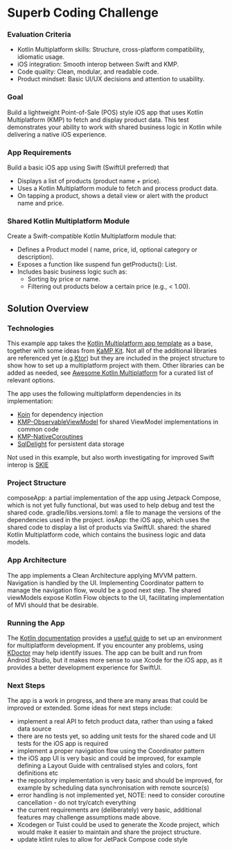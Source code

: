 # Superb Coding Challenge
### Evaluation Criteria
* Kotlin Multiplatform skills: Structure, cross-platform compatibility, idiomatic usage.
* iOS integration: Smooth interop between Swift and KMP.
* Code quality: Clean, modular, and readable code.
* Product mindset: Basic UI/UX decisions and attention to usability.
### Goal
Build a lightweight Point-of-Sale (POS) style iOS app that uses Kotlin Multiplatform (KMP) to
fetch and display product data. This test demonstrates your ability to work with shared
business logic in Kotlin while delivering a native iOS experience.
### App Requirements
Build a basic iOS app using Swift (SwiftUI preferred) that
* Displays a list of products (product name + price).
* Uses a Kotlin Multiplatform module to fetch and process product data.
* On tapping a product, shows a detail view or alert with the product name and price.
### Shared Kotlin Multiplatform Module
Create a Swift-compatible Kotlin Multiplatform module that:
* Defines a Product model ( name, price, id, optional category or description).
* Exposes a function like suspend fun getProducts(): List<Product>.
* Includes basic business logic such as:
  * Sorting by price or name.
  * Filtering out products below a certain price (e.g., < 1.00).


## Solution Overview

### Technologies

This example app takes the [Kotlin Multiplatform app template](https://github.com/kotlin/KMP-App-Template-Native) as a base, together with some ideas from [KaMP Kit](https://github.com/touchlab/KaMPKit).
Not all of the additional libraries are referenced yet (e.g.[Ktor](https://ktor.io/)) but they are included in the project structure to show how to set up a multiplatform project with them.
Other libraries can be added as needed, see [Awesome Kotlin Multiplatform](https://github.com/terrakok/kmp-awesome) for a curated list of relevant options.

The app uses the following multiplatform dependencies in its implementation:

- [Koin](https://github.com/InsertKoinIO/koin) for dependency injection
- [KMP-ObservableViewModel](https://github.com/rickclephas/KMP-ObservableViewModel) for shared ViewModel implementations in common code
- [KMP-NativeCoroutines](https://github.com/rickclephas/KMP-NativeCoroutines)
- [SqlDelight](https://sqldelight.github.io/sqldelight/2.1.0/) for persistent data storage

Not used in this example, but also worth investigating for improved Swift interop is [SKIE](https://github.com/touchlab/SKIE)

### Project Structure
composeApp: a partial implementation of the app using Jetpack Compose, which is not yet fully functional, but was used to help debug and test the shared code.
gradle/libs.versions.toml: a file to manage the versions of the dependencies used in the project.
iosApp: the iOS app, which uses the shared code to display a list of products via SwiftUI.
shared: the shared Kotlin Multiplatform code, which contains the business logic and data models.

### App Architecture
The app implements a Clean Architecture applying MVVM pattern. Navigation is handled by the UI. Implementing Coordinator pattern to manage the navigation flow, would be a good next step.
The shared viewModels expose Kotlin Flow objects to the UI, facilitating implementation of MVI should that be desirable.

### Running the App
The [Kotlin documentation](https://kotlinlang.org/docs/home.html) provides a [useful guide](https://kotlinlang.org/docs/multiplatform-mobile-setup.html) to set up an environment for multiplatform development. If you encounter any problems, using [KDoctor](https://github.com/Kotlin/kdoctor) may help identify issues.
The app can be built and run from Android Studio, but it makes more sense to use Xcode for the iOS app, as it provides a better development experience for SwiftUI.

### Next Steps
The app is a work in progress, and there are many areas that could be improved or extended. Some ideas for next steps include:
- implement a real API to fetch product data, rather than using a faked data source
- there are no tests yet, so adding unit tests for the shared code and UI tests for the iOS app is required
- implement a proper navigation flow using the Coordinator pattern
- the iOS app UI is very basic and could be improved, for example defining a Layout Guide with centralised styles and colors, font definitions etc
- the repository implementation is very basic and should be improved, for example by scheduling data synchronisation with remote source(s)
- error handling is not implemented yet, NOTE: need to consider coroutine cancellation - do not try/catch everything
- the current requirements are (deliberately) very basic, additional features may challenge assumptions made above.
- Xcodegen or Tuist could be used to generate the Xcode project, which would make it easier to maintain and share the project structure.
- update ktlint rules to allow for JetPack Compose code style